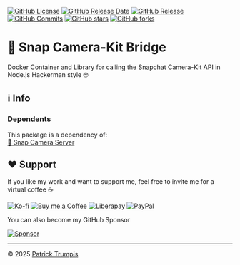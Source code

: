 [![GitHub License](https://img.shields.io/github/license/ptrumpis/snap-camerakit-bridge)](https://github.com/ptrumpis/snap-camerakit-bridge?tab=GPL-3.0-1-ov-file)
[![GitHub Release Date](https://img.shields.io/github/release-date/ptrumpis/snap-camerakit-bridge)](https://github.com/ptrumpis/snap-camerakit-bridge/releases/latest)
[![GitHub Release](https://img.shields.io/github/v/release/ptrumpis/snap-camerakit-bridge)](https://github.com/ptrumpis/snap-camerakit-bridge/releases/latest)
[![GitHub Commits](https://img.shields.io/github/commit-activity/t/ptrumpis/snap-camerakit-bridge)](https://github.com/ptrumpis/snap-camerakit-bridge/commits)
[![GitHub stars](https://img.shields.io/github/stars/ptrumpis/snap-camerakit-bridge?style=flat)](https://github.com/ptrumpis/snap-camerakit-bridge/stargazers) 
[![GitHub forks](https://img.shields.io/github/forks/ptrumpis/snap-camerakit-bridge?style=flat)](https://github.com/ptrumpis/snap-camerakit-bridge/forks)

# 👻 Snap Camera-Kit Bridge
Docker Container and Library for calling the Snapchat Camera-Kit API in Node.js Hackerman style 🤓

## ℹ️ Info
### Dependents
This package is a dependency of:  
[👻 Snap Camera Server](https://github.com/ptrumpis/snap-camera-server)

## ❤️ Support
If you like my work and want to support me, feel free to invite me for a virtual coffee ☕  

[![Ko-fi](https://img.shields.io/badge/Ko--fi-F16061?style=for-the-badge&logo=ko-fi&logoColor=white)](https://ko-fi.com/ptrumpis)
[![Buy me a Coffee](https://img.shields.io/badge/Buy_Me_A_Coffee-FFDD00?style=for-the-badge&logo=buy-me-a-coffee&logoColor=black)](https://www.buymeacoffee.com/ptrumpis)
[![Liberapay](https://img.shields.io/badge/Liberapay-F6C915?style=for-the-badge&logo=liberapay&logoColor=black)](https://liberapay.com/ptrumpis/)
[![PayPal](https://img.shields.io/badge/PayPal-00457C?style=for-the-badge&logo=paypal&logoColor=white)](https://www.paypal.com/donate/?hosted_button_id=D2T92FVZAE65L)

You can also become my GitHub Sponsor  

[![Sponsor](https://img.shields.io/badge/sponsor-30363D?style=for-the-badge&logo=GitHub-Sponsors&logoColor=#white)](https://github.com/sponsors/ptrumpis)

---

© 2025 [Patrick Trumpis](https://github.com/ptrumpis)
